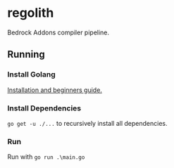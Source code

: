 # regolith
Bedrock Addons compiler pipeline. 

## Running

### Install Golang

[Installation and beginners guide.](https://golang.org/doc/tutorial/getting-started)

### Install Dependencies

`go get -u ./...` to recursively install all dependencies.

### Run

Run with `go run .\main.go`

